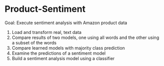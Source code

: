 # Product-Sentiment

Goal: Execute sentiment analysis with Amazon product data
1. Load and transform real, text data
2. Compare results of two models, one using all words and the other using a subset of the words
3. Compare learned models with majority class prediction
4. Examine the predictions of a sentiment model
5. Build a sentiment analysis model using a classifier
